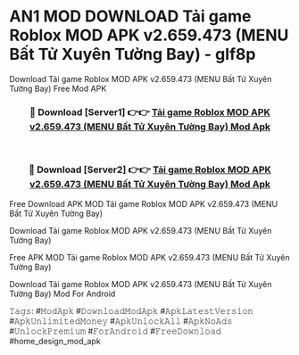 # AN1 MOD DOWNLOAD Tải game Roblox MOD APK v2.659.473 (MENU Bất Tử Xuyên Tường Bay) - glf8p
Download Tải game Roblox MOD APK v2.659.473 (MENU Bất Tử Xuyên Tường Bay) Free Mod APK

<div align="center">
<h3>🔴 Download [Server1] 👉👉 <a href="https://apk-comot.site?title=Tải_game_Roblox_MOD_APK_v2.659.473_(MENU_Bất_Tử_Xuyên_Tường_Bay)">Tải game Roblox MOD APK v2.659.473 (MENU Bất Tử Xuyên Tường Bay) Mod Apk</a></h3><br>

<h3>🔴 Download [Server2] 👉👉 <a href="https://apk-comot.site?title=Tải_game_Roblox_MOD_APK_v2.659.473_(MENU_Bất_Tử_Xuyên_Tường_Bay)">Tải game Roblox MOD APK v2.659.473 (MENU Bất Tử Xuyên Tường Bay) Mod Apk</a></h3>
</div>


Free Download APK MOD Tải game Roblox MOD APK v2.659.473 (MENU Bất Tử Xuyên Tường Bay)

Download Tải game Roblox MOD APK v2.659.473 (MENU Bất Tử Xuyên Tường Bay) 

Free APK MOD Tải game Roblox MOD APK v2.659.473 (MENU Bất Tử Xuyên Tường Bay) 

Download Tải game Roblox MOD APK v2.659.473 (MENU Bất Tử Xuyên Tường Bay) Mod For Android

𝚃𝚊𝚐𝚜: #𝙼𝚘𝚍𝙰𝚙𝚔 #𝙳𝚘𝚠𝚗𝚕𝚘𝚊𝚍𝙼𝚘𝚍𝙰𝚙𝚔 #𝙰𝚙𝚔𝙻𝚊𝚝𝚎𝚜𝚝𝚅𝚎𝚛𝚜𝚒𝚘𝚗 #𝙰𝚙𝚔𝚄𝚗𝚕𝚒𝚖𝚒𝚝𝚎𝚍𝙼𝚘𝚗𝚎𝚢 #𝙰𝚙𝚔𝚄𝚗𝚕𝚘𝚌𝚔𝙰𝚕𝚕 #𝙰𝚙𝚔𝙽𝚘𝙰𝚍𝚜 #𝚄𝚗𝚕𝚘𝚌𝚔𝙿𝚛𝚎𝚖𝚒𝚞𝚖 #𝙵𝚘𝚛𝙰𝚗𝚍𝚛𝚘𝚒𝚍 #𝙵𝚛𝚎𝚎𝙳𝚘𝚠𝚗𝚕𝚘𝚊𝚍 #home_design_mod_apk